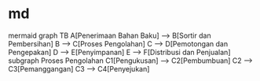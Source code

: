 # md
mermaid graph TB     A[Penerimaan Bahan Baku] --> B[Sortir dan Pembersihan]     B --> C[Proses Pengolahan]     C --> D[Pemotongan dan Pengepakan]     D --> E[Penyimpanan]     E --> F[Distribusi dan Penjualan]      subgraph Proses Pengolahan         C1[Pengukusan] --> C2[Pembumbuan]         C2 --> C3[Pemanggangan]         C3 --> C4[Penyejukan]
